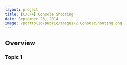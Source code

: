 ```yaml
---
layout: project
title: [C/C++] Console Shooting
date: September 23, 2014
image: /portfolio/public/images/2.ConsoleShooting.png
---
```


## Overview

### Topic 1

